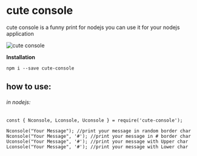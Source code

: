 # cute console
cute console is a funny print for nodejs 
you can use it for your nodejs application

![cute console](https://photos.app.goo.gl/1H4NUuZNWEg2Ska27)

**Installation**

`npm i --save cute-console`

## how to use:

###### in nodejs:

`const { Nconsole, Lconsole, Uconsole } = require('cute-console');`

```
Nconsole("Your Message"); //print your message in random border char
Nconsole("Your Message", '#'); //print your message in # border char
Uconsole("Your Message", '#'); //print your message with Upper char
Lconsole("Your Message", '#'); //print your message with Lower char
```